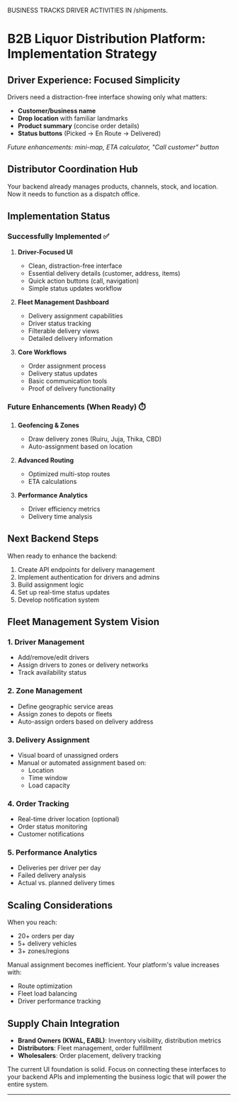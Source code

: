 BUSINESS TRACKS DRIVER ACTIVITIES IN /shipments.

<!--
✅ /shipments is the Right Home For:
Driver assignments: Who is delivering what and when

Delivery progress: Real-time status (e.g. en route, delivered, failed, returned)

Proof of delivery (POD): Signatures, photos, or notes attached to a shipment

Exception handling: Missed deliveries, issues, reroutes, etc.

Route performance analytics: Completion time, delays, efficiency

Driver logs: Activity per route/stop, rest periods, check-ins
-->

<!--
 Alcora Premium – The Chef’s Table
"Your data is encrypted in motion and at rest."

"Access is scoped by role, channel, and warehouse."

"Only your business units see what they’re allowed to see."

"We log everything, but only you own the audit trail."

🍷 Result:

Transparency becomes a superpower.

Historical delivery logs enable dispute resolution.

Route and performance analytics save 10–20% in logistics waste.

Better data → better credit → lower financing cost.

No more 'he said, she said' — just a provable trail.

🧠 Your Real Product Isn’t the UI — It’s Trust Infrastructure
You're offering:

Data visibility with guardrails

Ownership without lock-in

Efficiency that feels like superpowers

A framework to scale without losing grip

So yeah — it sniffs everything.
Not to spy. To serve.

And the real question is:

“Do you want to stay suspicious and stagnant, or do you want to scale with confidence?”


-->

# B2B Liquor Distribution Platform: Implementation Strategy

## Driver Experience: Focused Simplicity

Drivers need a distraction-free interface showing only what matters:

- **Customer/business name**
- **Drop location** with familiar landmarks
- **Product summary** (concise order details)
- **Status buttons** (Picked → En Route → Delivered)

_Future enhancements: mini-map, ETA calculator, "Call customer" button_

## Distributor Coordination Hub

Your backend already manages products, channels, stock, and location. Now it needs to function as a dispatch office.

## Implementation Status

### Successfully Implemented ✅

1. **Driver-Focused UI**

   - Clean, distraction-free interface
   - Essential delivery details (customer, address, items)
   - Quick action buttons (call, navigation)
   - Simple status updates workflow

2. **Fleet Management Dashboard**

   - Delivery assignment capabilities
   - Driver status tracking
   - Filterable delivery views
   - Detailed delivery information

3. **Core Workflows**
   - Order assignment process
   - Delivery status updates
   - Basic communication tools
   - Proof of delivery functionality

### Future Enhancements (When Ready) ⏱️

1. **Geofencing & Zones**

   - Draw delivery zones (Ruiru, Juja, Thika, CBD)
   - Auto-assignment based on location

2. **Advanced Routing**

   - Optimized multi-stop routes
   - ETA calculations

3. **Performance Analytics**
   - Driver efficiency metrics
   - Delivery time analysis

## Next Backend Steps

When ready to enhance the backend:

1. Create API endpoints for delivery management
2. Implement authentication for drivers and admins
3. Build assignment logic
4. Set up real-time status updates
5. Develop notification system

## Fleet Management System Vision

### 1. Driver Management

- Add/remove/edit drivers
- Assign drivers to zones or delivery networks
- Track availability status

### 2. Zone Management

- Define geographic service areas
- Assign zones to depots or fleets
- Auto-assign orders based on delivery address

### 3. Delivery Assignment

- Visual board of unassigned orders
- Manual or automated assignment based on:
  - Location
  - Time window
  - Load capacity

### 4. Order Tracking

- Real-time driver location (optional)
- Order status monitoring
- Customer notifications

### 5. Performance Analytics

- Deliveries per driver per day
- Failed delivery analysis
- Actual vs. planned delivery times

## Scaling Considerations

When you reach:

- 20+ orders per day
- 5+ delivery vehicles
- 3+ zones/regions

Manual assignment becomes inefficient. Your platform's value increases with:

- Route optimization
- Fleet load balancing
- Driver performance tracking

## Supply Chain Integration

- **Brand Owners (KWAL, EABL)**: Inventory visibility, distribution metrics
- **Distributors**: Fleet management, order fulfillment
- **Wholesalers**: Order placement, delivery tracking

The current UI foundation is solid. Focus on connecting these interfaces to your backend APIs and implementing the business logic that will power the entire system.

---

<!--
Use Case | Meili Geo | Elastic Geo
Store within 10km? | ✅ | ✅
Delivery drivers near customer? | ✅ | ✅
Show stores along a route? | ❌ | ✅
Complex polygons? | ❌ | ✅
Real-time geo-alerts? | ⚠️ | ✅
-->
